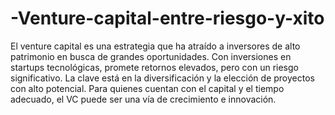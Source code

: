 # -Venture-capital-entre-riesgo-y-xito
El venture capital es una estrategia que ha atraído a inversores de alto patrimonio en busca de grandes oportunidades. Con inversiones en startups tecnológicas, promete retornos elevados, pero con un riesgo significativo. La clave está en la diversificación y la elección de proyectos con alto potencial. Para quienes cuentan con el capital y el tiempo adecuado, el VC puede ser una vía de crecimiento e innovación.
